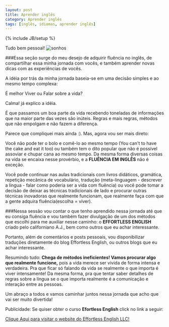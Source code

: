 ```yaml
---
layout: post
title: Aprender inglês
category: Aprender inglês
tags: [inglês, idiomas, aprender inglês]
---
```


{% include JB/setup %}

Tudo bem pessoal!
<img src="http://i716.photobucket.com/albums/ww163/valeriofarias/waymedio.jpg " alt="sonhos" />

###Essa seção surge do meu desejo de adquirir fluência no inglês, de compartilhar essa minha jornada com vocês, e também aprender novas dicas com as experiências de vocês.

A idéia por trás da minha jornada baseia-se em uma decisão simples e ao mesmo tempo complexa:

É melhor Viver ou Falar sobre a vida?

Calma! já explico a idéia.

É que passamos um boa parte da vida recebendo toneladas de informações que na maior parte das vezes são inúteis. Regras e mais regras, métodos que não empolgam e não fazem a diferença.

Parece que compliquei mais ainda :). Mas, agora vou ser mais direto:

Você não pode ter o bolo e comê-lo ao mesmo tempo (You can't to have the cake and eat it too) ou também tem o dito popular que não é possível assoviar e chupar cana ao mesmo tempo. Da mesma forma diversas coisas na vida se encaixa nesse provérbio, e a __FLUÊNCIA EM INGLÊS__ não é exceção.

Você pode continuar nas aulas tradicionais com livros didáticos, gramática, repetição mecânica de vocabulário, tradução (meta-linguagem - descrever a língua - falar como poderia ser a vida com fluência) ou você pode tomar a decisão de deixar as técnicas tradicionais de lado e procurar outras técnicas inovadoras que realmente funcionam, que realmente faça com que a gente adquira fluência(escolha = viver).

###Nessa sessão vou contar o que tenho aprendido nessa jornada até que eu consiga fluência e vou também fazer divulgação de um dos métodos que escolhi para me auxiliar nesse caminho: o __EFFORTLESS ENGLISH__ criado pelo californiano A.J., bem como outros que eu achar interessante.

Portanto, além de comentários e posts pessoais, vou disponibilizar traduções diretamente do blog Effortless English, ou outros blogs que eu achar interessante.

Resumindo tudo: __Chega de métodos ineficientes! Vamos procurar algo que realmente funcione,__ pois a vida merece ser vivida de forma intensa e verdadeira. Pra que ficar só falando da vida se realmente o que importa é viver intensamente! Da mesma forma, pra que tentar saber detalhes de regras sobre a língua se o que importa realmente é a comunicação e interação entre as pessoas.

Um abraço a todos e vamos caminhar juntos nessa jornada que acho que vai ser muito divertida!

Publicidade:
Se quiser obter o curso __Efortless English__ click no link a seguir: 

<a href="https://www.e-junkie.com/ecom/gb.php?cl=5336&amp;c=ib&amp;aff=60441" target="ejejcsingle">Clique Aqui para visitar o website do Effortless English LLC!</a>

